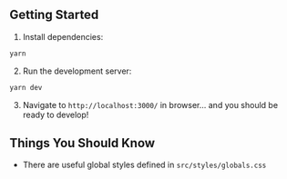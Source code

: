 ## Getting Started

1. Install dependencies:

```bash
yarn
```

2. Run the development server:

```bash
yarn dev
```

3. Navigate to `http://localhost:3000/` in browser... and you should be ready to develop!

## Things You Should Know

- There are useful global styles defined in `src/styles/globals.css`
